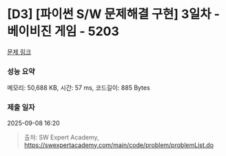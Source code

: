 # [D3] [파이썬 S/W 문제해결 구현] 3일차 - 베이비진 게임 - 5203 

[문제 링크](https://swexpertacademy.com/main/code/problem/problemDetail.do?contestProbId=AWT-MRHKchIDFAVT) 

### 성능 요약

메모리: 50,688 KB, 시간: 57 ms, 코드길이: 885 Bytes

### 제출 일자

2025-09-08 16:20



> 출처: SW Expert Academy, https://swexpertacademy.com/main/code/problem/problemList.do
